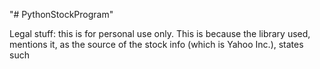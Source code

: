 "# PythonStockProgram"

Legal stuff: this is for personal use only. This is because the library used, mentions it, as the source of the stock info (which is Yahoo Inc.), states such